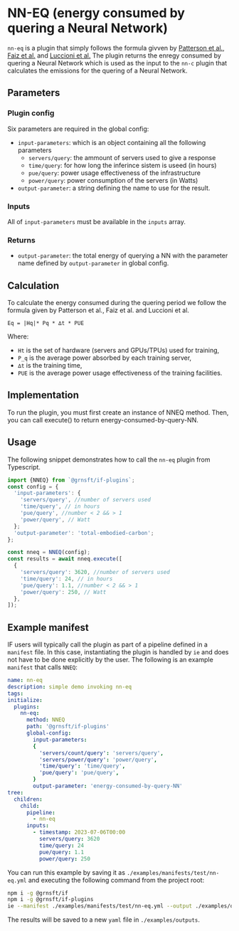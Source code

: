 # NN-EQ (energy consumed by quering a Neural Network)

`nn-eq` is a plugin that simply follows the formula givven by [Patterson et al.](https://arxiv.org/abs/2104.10350), 
[Faiz et al.](https://arxiv.org/abs/2309.14393) and [Luccioni et al.](https://jmlr.org/papers/v24/23-0069.html) 
The plugin returns the enregy consumed by quering a Neural Network which is used as the input to the `nn-c` plugin that calculates the emissions 
for the quering of a Neural Network.


## Parameters
### Plugin config

Six parameters are required in the global config:

- `input-parameters`: which is an object containing all the following parameters
  -  `servers/query`: the ammount of servers used to give a response
  - `time/query`: for how long the inferince sistem is useed (in hours)
  - `pue/query`: power usage effectiveness of the infrastructure
  - `power/query`: power consumption of the servers (in Watts)
- `output-parameter`: a string defining the name to use for the result.


### Inputs

All of `input-parameters` must be available in the `inputs` array.

### Returns

- `output-parameter`: the total energy of querying a NN with
  the parameter name defined by `output-parameter` in global config.

## Calculation

To calculate the energy consumed during the quering period we follow the formula given by Patterson et al., Faiz et al. and Luccioni et al.
```
Eq = |Hq|* Pq * ∆t * PUE 
```
Where: 

- `Ht` is the set of hardware (servers and GPUs/TPUs) used for training, 
- `P_q` is the average power absorbed by each training server, 
- `∆t` is the training time, 
- `PUE` is the average power usage effectiveness of the training facilities. 
 

## Implementation
To run the plugin, you must first create an instance of NNEQ method. Then, you can call execute() to return energy-consumed-by-query-NN.
## Usage

The following snippet demonstrates how to call the `nn-eq` plugin from Typescript.

```typescript
import {NNEQ} from `@grnsft/if-plugins`;
const config = {
  'input-parameters': {
    'servers/query', //number of servers used
    'time/query', // in hours
    'pue/query', //number < 2 && > 1
    'power/query', // Watt
  };
  'output-parameter': 'total-embodied-carbon';
};

const nneq = NNEQ(config);
const results = await nneq.execute([
  {
    'servers/query': 3620, //number of servers used
    'time/query': 24, // in hours
    'pue/query': 1.1, //number < 2 && > 1
    'power/query': 250, // Watt
  },
]);
```

## Example manifest
IF users will typically call the plugin as part of a pipeline defined in a `manifest` file. In this case, instantiating the plugin is handled by `ie` and does not have to be done explicitly by the user. The following is an example `manifest` that calls `NNEQ`:

```yaml
name: nn-eq
description: simple demo invoking nn-eq
tags:
initialize:
  plugins:
    nn-eq:
      method: NNEQ
      path: '@grnsft/if-plugins'
      global-config:
        input-parameters:
        {
          'servers/count/query': 'servers/query',
          'servers/power/query': 'power/query',
          'time/query': 'time/query',
          'pue/query': 'pue/query',
        }
        output-parameter: 'energy-consumed-by-query-NN'
tree:
  children:
    child:
      pipeline:
        - nn-eq 
      inputs:
        - timestamp: 2023-07-06T00:00
          servers/query: 3620
          time/query: 24
          pue/query: 1.1
          power/query: 250
```

You can run this example by saving it as `./examples/manifests/test/nn-eq.yml` and executing the following command from the project root:

```sh
npm i -g @grnsft/if
npm i -g @grnsft/if-plugins
ie --manifest ./examples/manifests/test/nn-eq.yml --output ./examples/outputs/nn-eq.yml
```

The results will be saved to a new `yaml` file in `./examples/outputs`.